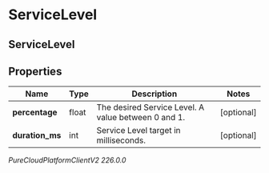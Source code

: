 # ServiceLevel

## ServiceLevel

## Properties

|Name | Type | Description | Notes|
|------------ | ------------- | ------------- | -------------|
| **percentage** | float | The desired Service Level. A value between 0 and 1. | [optional] |
| **duration_ms** | int | Service Level target in milliseconds. | [optional] |



_PureCloudPlatformClientV2 226.0.0_
